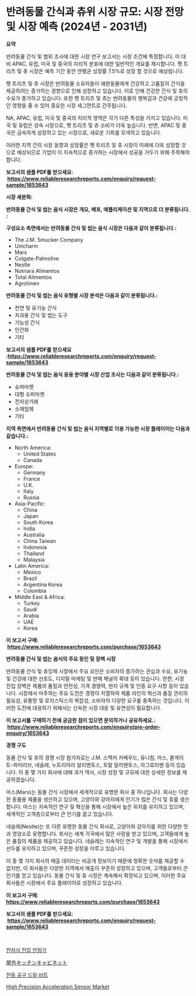 <p><h1>반려동물 간식과 츄위 시장 규모: 시장 전망 및 시장 예측 (2024년 - 2031년)</h1></p><p><strong>요약</strong></p>
<p><p>반려동물 간식 및 범위 조사에 대한 시장 연구 보고서는 시장 조건에 특정합니다. 미 대비 APAC, 유럽, 미국 및 중국의 지리적 분포에 대한 일반적인 개요를 제시합니다. 펫 트리츠 및 츄 시장은 예측 기간 동안 연평균 성장률 7.5%로 성장 할 것으로 예상됩니다.</p><p>펫 트리츠 및 츄 시장은 반려동물 소유자들이 애완동물에게 건강하고 고품질의 간식을 제공하려는 증가하는 경향으로 인해 성장하고 있습니다. 이로 인해 건강한 간식 및 츄의 수요가 증가하고 있습니다. 또한 펫 트리츠 및 츄는 반려동물의 행복감과 건강에 긍정적인 영향을 줄 수 있어 중요한 시장 세그먼트로 간주됩니다.</p><p>NA, APAC, 유럽, 미국 및 중국의 지리적 영역은 각기 다른 특성을 가지고 있습니다. 미국 및 유럽은 성숙 시장으로, 펫 트리츠 및 츄 소비가 더욱 높습니다. 반면, APAC 및 중국은 급속하게 성장하고 있는 시장으로, 새로운 기회를 모색하고 있습니다.</p><p>이러한 지역 간의 시장 동향과 성장률은 펫 트리츠 및 츄 시장이 미래에 더욱 성장할 것으로 예상되므로 기업이 이 지속적으로 증가하는 시장에서 성공을 거두기 위해 주목해야 합니다.</p></p>
<p><strong>보고서의 샘플 PDF를 받으세요: &nbsp;<a href="https://www.reliableresearchreports.com/enquiry/request-sample/1653643">https://www.reliableresearchreports.com/enquiry/request-sample/1653643</a></strong></p>
<p><strong>시장 세분화:</strong></p>
<p><strong> 반려동물 간식 및 씹는 음식 시장은 개요, 배포, 애플리케이션 및 지역으로 더 분류됩니다. :</strong></p>
<p><strong>구성요소 측면에서는 반려동물 간식 및 씹는 음식 시장은 다음과 같이 분류됩니다.:</strong></p>
<p><ul><li>The J.M. Smucker Company</li><li>Unicharm</li><li>Mars</li><li>Colgate-Palmolive</li><li>Nestle</li><li>Nutriara Alimentos</li><li>Total Alimentos</li><li>Agrolimen</li></ul></p>
<p><strong> 반려동물 간식 및 씹는 음식 유형별 시장 분석은 다음과 같이 분류됩니다.:</strong></p>
<p><ul><li>천연 및 유기농 간식</li><li>치과용 간식 및 씹는 도구</li><li>기능성 간식</li><li>인간화</li><li>기타</li></ul></p>
<p><strong>보고서의 샘플 PDF를 받으세요 :<a href="https://www.reliableresearchreports.com/enquiry/request-sample/1653643">https://www.reliableresearchreports.com/enquiry/request-sample/1653643</a></strong></p>
<p><strong> 반려동물 간식 및 씹는 음식 응용 분야별 시장 산업 조사는 다음과 같이 분류됩니다.:</strong></p>
<p><ul><li>슈퍼마켓</li><li>대형 슈퍼마켓</li><li>전자상거래</li><li>소매업체</li><li>기타</li></ul></p>
<p><strong>지역 측면에서 반려동물 간식 및 씹는 음식 지역별로 이용 가능한 시장 플레이어는 다음과 같습니다.:</strong></p>
<p><ul>
    <li>
        North America:
        <ul>
            <li>United States</li>
            <li>Canada</li>
        </ul>
    </li>
    <li>
        Europe:
        <ul>
            <li>Germany</li>
            <li>France</li>
            <li>U.K.</li>
            <li>Italy</li>
            <li>Russia</li>
        </ul>
    </li>
    <li>
        Asia-Pacific:
        <ul>
            <li>China</li>
            <li>Japan</li>
            <li>South Korea</li>
            <li>India</li>
            <li>Australia</li>
            <li>China Taiwan</li>
            <li>Indonesia</li>
            <li>Thailand</li>
            <li>Malaysia</li>
        </ul>
    </li>
    <li>
        Latin America:
        <ul>
            <li>Mexico</li>
            <li>Brazil</li>
            <li>Argentina Korea</li>
            <li>Colombia</li>
        </ul>
    </li>
    <li>
        Middle East & Africa:
        <ul>
            <li>Turkey</li>
            <li>Saudi</li>
            <li>Arabia</li>
            <li>UAE</li>
            <li>Korea</li>
        </ul>
    </li>
    </ul></p>
<p><strong>이 보고서 구매: &nbsp;<a href="https://www.reliableresearchreports.com/purchase/1653643">https://www.reliableresearchreports.com/purchase/1653643</a></strong></p>
<p><strong>반려동물 간식 및 씹는 음식의 주요 동인 및 장벽 시장</strong></p>
<p><p>반려동물 간식 및 츄잉제 시장에서 주요 요인은 소비자의 증가하는 관심과 수요, 유기농 및 건강에 대한 선호도, 디지털 마케팅 및 판매 채널의 확대 등이 있습니다. 한편, 시장 진입 장벽은 제품의 품질과 안전성, 가격 경쟁력, 현지 규제 및 인증 요구 사항 등이 있습니다. 시장에서 마주하는 주요 도전은 경쟁이 치열하여 제품 라인의 혁신과 품질 관리의 필요성, 유통망 및 로지스틱스의 복잡성, 소비자의 다양한 요구를 충족하는 것입니다. 이러한 도전에 대응하기 위해서는 신속한 시장 대응 및 유연성이 필요합니다.</p></p>
<p><strong>이 보고서를 구매하기 전에 궁금한 점이 있으면 문의하거나 공유하세요.: &nbsp;<a href="https://www.reliableresearchreports.com/enquiry/pre-order-enquiry/1653643">https://www.reliableresearchreports.com/enquiry/pre-order-enquiry/1653643</a></strong></p>
<p><strong>경쟁 구도</strong></p>
<p><p>동물 간식 및 츄의 경쟁 시장 참가자로는 J.M. 스멕커 카페우드, 유니참, 마스, 콜게이트-파미리브, 네슬레, 누트리아라 알리멘토스, 토탈 알리멘토스, 아그로리멘 등이 있습니다. 이 중 몇 가지 회사에 대해 과거 역사, 시장 성장 및 규모에 대한 상세한 정보를 제공하겠습니다. </p><p>마스(Mars)는 동물 간식 시장에서 세계적으로 유명한 회사 중 하나입니다. 회사는 다양한 동물용 제품을 생산하고 있으며, 고양이와 강아지에게 인기가 많은 간식 및 츄를 생산합니다. 마스는 지속적인 연구 및 혁신을 통해 시장에서 높은 위치를 유지하고 있으며, 세계적인 고객층으로부터 큰 인기를 끌고 있습니다.</p><p>네슬레(Nestle)는 또 다른 유명한 동물 간식 회사로, 고양이와 강아지를 위한 다양한 맛과 영양소로 유명합니다. 회사는 세계 각국에서 많은 사랑을 받고 있으며, 고객들에게 높은 품질의 제품을 제공하고 있습니다. 네슬레는 지속적인 연구 및 개발을 통해 시장에서 선두를 유지하고 있으며, 꾸준한 성장을 이루고 있습니다.</p><p>이 중 몇 가지 회사의 매출 데이터는 비공개 정보이기 때문에 정확한 숫자를 제공할 수 없지만, 이 회사들은 다양한 지역에서 매출이 꾸준히 성장하고 있으며, 고객들로부터 큰 인기를 얻고 있습니다. 동물 간식 및 츄 시장은 계속해서 확장되고 있으며, 이러한 주요 회사들은 시장에서 주요 플레이어로 성장하고 있습니다.</p></p>
<p><strong>이 보고서 구매: &nbsp; <a href="https://www.reliableresearchreports.com/purchase/1653643">https://www.reliableresearchreports.com/purchase/1653643</a></strong></p>
<p><strong>보고서의 샘플 PDF를 받으세요: &nbsp;<a href="https://www.reliableresearchreports.com/enquiry/request-sample/1653643">https://www.reliableresearchreports.com/enquiry/request-sample/1653643</a></strong><strong></strong></p>
<p>&nbsp;</p>
<p><p><a href="https://medium.com/@sillysally687568/%EC%A0%84%EC%9E%90-%EC%A0%84%EC%95%95-%EC%95%88%EC%A0%95%EA%B8%B0-%EC%8B%9C%EC%9E%A5-%EB%B6%84%EC%84%9D-%EA%B7%B8-cagr-%EC%8B%9C%EC%9E%A5-%EC%84%B8%EB%B6%84%ED%99%94-%EB%B0%8F-%EC%84%B8%EA%B3%84-%EC%82%B0%EC%97%85-%EA%B0%9C%EC%9A%94-5dfab988c698">전자식 전압 안정기</a></p><p><a href="https://medium.com/@shawnsmihv6/%E3%82%A2%E3%82%A6%E3%83%88%E3%83%89%E3%82%A2%E3%82%AD%E3%83%83%E3%83%81%E3%83%B3%E3%82%AD%E3%83%A3%E3%83%93%E3%83%8D%E3%83%83%E3%83%88%E3%81%AE%E5%B8%82%E5%A0%B4-%E3%82%BF%E3%82%A4%E3%83%97-%E3%82%A2%E3%83%97%E3%83%AA%E3%82%B1%E3%83%BC%E3%82%B7%E3%83%A7%E3%83%B3-%E5%9C%B0%E7%90%86%E3%81%AB%E3%82%88%E3%82%8B%E5%8C%85%E6%8B%AC%E7%9A%84%E3%81%AA%E8%A9%95%E4%BE%A1-f15d9e547b61">屋外キッチンキャビネット</a></p><p><a href="https://medium.com/@bobbyreitenberg879562023/%EC%A0%84%EC%9B%90-%EB%8F%84%EA%B5%AC-%EB%93%9C%EB%A6%B4-%EB%B9%84%ED%8A%B8-%EC%8B%9C%EC%9E%A5-%EC%8B%9C%EC%9E%A5-cagr-%EC%8B%9C%EC%9E%A5-%EB%8F%99%ED%96%A5-%EB%B0%8F-%EC%84%B1%EC%9E%A5-%EC%A0%84%EB%9E%B5%EC%97%90-%EB%8C%80%ED%95%9C-%ED%86%B5%EC%B0%B0%EB%A0%A5-24ae2c2fbadf">전동 공구 드릴 비트</a></p><p><a href="https://medium.com/@lisastevens48/high-precision-acceleration-sensor-market-competitive-analysis-market-trends-and-forecast-to-2031-6b8b92d63fac">High Precision Acceleration Sensor Market</a></p></p>